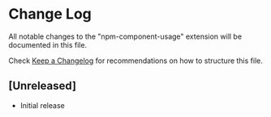 # Change Log

All notable changes to the "npm-component-usage" extension will be documented in this file.

Check [Keep a Changelog](http://keepachangelog.com/) for recommendations on how to structure this file.

## [Unreleased]

- Initial release